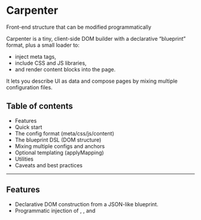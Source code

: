# Carpenter
Front-end structure that can be modified programmatically

Carpenter is a tiny, client-side DOM builder with a declarative “blueprint” format, plus a small loader to:
- inject meta tags,
- include CSS and JS libraries,
- and render content blocks into the page.

It lets you describe UI as data and compose pages by mixing multiple configuration files.

## Table of contents
- Features
- Quick start
- The config format (meta/css/js/content)
- The blueprint DSL (DOM structure)
- Mixing multiple configs and anchors
- Optional templating (applyMapping)
- Utilities
- Caveats and best practices

---

## Features
- Declarative DOM construction from a JSON-like blueprint.
- Programmatic injection of <meta>, <link>, and <script> tags.
- Merge multiple configs: CSS/JS arrays are concatenated; content blocks are appended and can target specific anchors.
- Minimal surface area: two classes.
  - Carpenter: low-level builder for DOM nodes.
  - BuildConfig: high-level loader for meta/css/js/content.

---

## Quick start

1) Include Carpenter (local or CDN)
```html
<!-- Local -->
<script src="static/js/Core/carpenter.js"></script>

<!-- Or CDN -->
<!-- <script src="https://cdn.jsdelivr.net/gh/kahemka/Carpenter/static/js/Core/carpenter.js"></script> -->

    Provide your config files as JavaScript that attach globals (e.g. config, config_main_section). Note: although the files are named .json in examples, they must actually be served as JavaScript code:

<script src="static/config/Theme_1/config_online.json"></script>     <!-- defines window.config -->
<script src="static/config/Theme_1/config_test1.json"></script>      <!-- defines window.config_main_section -->

    Bootstrap Carpenter:

<script>
  // Initialize with a list of global config variable names in the order you want to apply them.
  const init = new BuildConfig(["config", "config_main_section"]);

  window.addEventListener("DOMContentLoaded", () => {
    // Recommended order to reduce FOUC and preserve script order:
    init.loadMetaDescription();
    init.loadCssStyle();
    init.loadJsLib();
    init.loadContent();
  });
</script>
```
    Serve files with a static HTTP server to avoid CORS/content-type surprises:

    Python: python -m http.server 8000
    Node (serve): npx serve . Then open http://localhost:8000/Examples/Theme_1/mix.html

The config format
Each config is a JavaScript file that sets a global variable (e.g. config = { ... } or config_main_section = { ... }).
Supported keys:

    meta: object with page metadata
        title: string
        icon: string (favicon URL)
        og: object (Open Graph mapping: title/type/image/description)
    css: array of link tag attributes (objects)
        Example: { "href": "...", "rel": "stylesheet" }
    js: array of script tag attributes (objects)
        Example: { "src": "..." }
    content: blueprint array that describes DOM nodes to render
    content_block_id (optional): id of the element where this config’s content will be injected

Example (simplified):

    config = {
    "meta": {
        "title": "Theme 1 - Frontend Software",
        "icon": "https://img.icons8.com/color/48/maintenance.png",
        "og": {
        "title": "Demo: Theme 1",
        "type": "website",
        "image": "https://imgur.com/0dqdq3ms",
        "description": "Frontend template..."
        }
    },
    "css": [
        { "href": "static/css/Core/bootstrap.min.css", "rel": "stylesheet" },
        { "href": "static/css/Theme_1/main.css", "rel": "stylesheet" }
    ],
    "js": [
        { "src": "static/js/Core/bootstrap.bundle.min.js" },
        { "src": "static/js/Theme_1/main.js" }
    ],
    "content": [
        { "item": "main", "attributes": { "class":"main-wrapper", "id":"main_section" } }
    ]
    }

The blueprint DSL (DOM structure)
A blueprint is an array of node descriptors. Each descriptor:

    item: string (tag name)
    attributes: object (HTML attributes map)
    children: array of node descriptors (recursive)
    text / textContent / value: special properties mapped to DOM element properties

Minimal example:

    [
    {
        "item": "div",
        "attributes": { "class": "container" },
        "children": [
        { "item": "h1", "textContent": "Hello Carpenter" },
        { "item": "p",  "textContent": "This content is declared as data." }
        ]
    }
    ]


This builds:

<div class="container">
  <h1>Hello Carpenter</h1>
  <p>This content is declared as data.</p>
</div>

Notes:

    Use textContent for textual content (preferred). “text” is also supported (useful e.g. for <option> elements where .text is a property).
    No innerHTML is used by Carpenter; to avoid XSS, keep using text/textContent/value.

Mixing multiple configs and anchors
When you instantiate with an array, e.g.:
``
const init = new BuildConfig(["config", "config_main_section"]);
``
Behavior:
    ``
    meta/css/js: concatenated in that order.
    content: each config’s content is appended separately, in sequence.
    content_block_id: if present in a config, that content is injected at document.getElementById(content_block_id). If absent, it is injected into <body>.
    ``
Example pattern:

    First config creates layout shell (sidebar, header, main id="main_section").
    Second config (with "content_block_id": "main_section") injects the page content inside that shell.

Optional templating (applyMapping)
Carpenter ships an experimental method:

    applyMapping(content, template, value)

        content: the blueprint array to modify
        template: map of aliases to [path, property]
            path is an array of indexes to locate a node inside nested children
        value: map of alias -> replacement

Example snippet (from config_test1.json):

    "mapping_template": {
    "title_1":      [[0,0,1], "textContent"],
    "subtitle_1":   [[0,1,0], "textContent"],
    "description_1":[[0,1,1], "textContent"],
    "text_button":  [[0,1,2,0], "textContent"]
    },
    "mapping_values": {
    "title_1": "Carpenter.js",
    "subtitle_1": "Experimental frontend side-project",
    "description_1": "Initially built to display analytics...",
    "text_button": "See documentation"
    }

Note: In the current version, applyMapping is not invoked by default (commented inside loadContent). If you need it, either:

- call it yourself before loadContent, or
- re-enable it in loadContent for your fork.

Utilities
    ``
    killChildren(targetElement)
        Remove all children from the target element (wrapped in try/catch).
    ``
Caveats and best practices

    Dynamic scripts order:
        Dynamically inserted scripts are asynchronous by default; execution order may not be guaranteed.
        Prefer a sequential loader (onload chaining) or set script.async = false via the property (not via setAttribute).
        Alternatively, bundle libraries or rely on modules with known load order.
    File extensions / MIME type:
        The “config_*.json” in examples are JavaScript files defining globals (e.g. config = {...}), not pure JSON.
        Ensure they’re served with text/javascript Content-Type, or rename to .js.
    Load order:
        To avoid FOUC, call: loadMetaDescription() -> loadCssStyle() -> loadJsLib() -> loadContent().
    Security:
        Whitelist attributes where possible; do not pass event handlers via attributes in untrusted inputs.
    Performance (advanced):
        For very large blueprints, consider building into a DocumentFragment then append it once.

API reference (short)
    
    new Carpenter(blueprint = null, target = null, storage = {})
        newBuilds(blueprint?, target?, storage?)
        buildBlueprint(blueprint?, target?)
        linkChild(target, childNode)
        killChildren(target)
    new BuildConfig(name_config = "config" | string[])
        loadMetaDescription()
        loadCssStyle()
        loadJsLib()
        loadContent()
        applyMapping(content, template, value)
    
